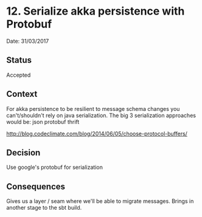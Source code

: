 # 12. Serialize akka persistence with Protobuf

Date: 31/03/2017

## Status

Accepted

## Context

For akka persistence to be resilient to message schema changes you can't/shouldn't rely on java  serialization. 
The big 3 serialization approaches would be: 
json
protobuf
thrift

http://blog.codeclimate.com/blog/2014/06/05/choose-protocol-buffers/

## Decision

Use google's protobuf for serialization

## Consequences

Gives us a layer / seam where we'll be able to migrate messages. Brings in another stage to the sbt build. 